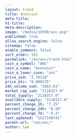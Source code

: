 ```yaml
---
layout: trend
title: Anoncoin
meta-title: 
h1-title: 
meta-description: 
image: "/media/19598/anc.png"
published: true
allow_search_engine: false
sitemap: false
enable_comment: false
sort_order: 585
permalink: "/en/anc/trend.html"
coin_a_symbol: "ANC"
coin_a_name: "Anoncoin"
coin_a_lower_case: "anc"
price_usd: "2.76116"
price_btc: "0.000235"
24h_volume_usd: "2683.61"
market_cap_usd: "2110317.0"
total_supply: "2110317.0"
available_supply: "2110317.0"
percent_change_1h: "7.25"
percent_change_24h: "8.58"
percent_change_7d: "-9.2"
last_updated: "1517140741"
parent-url: "/en/anc/"
author: Sam
---
```


